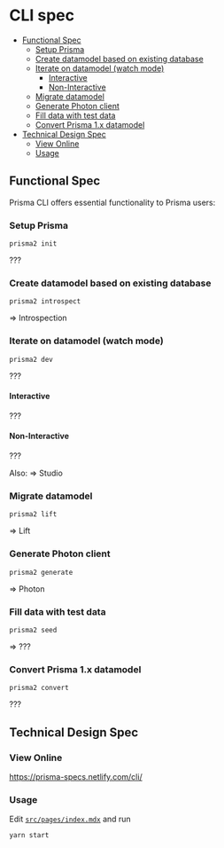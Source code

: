 # CLI spec

<!-- START doctoc generated TOC please keep comment here to allow auto update -->
<!-- DON'T EDIT THIS SECTION, INSTEAD RE-RUN doctoc TO UPDATE -->


- [Functional Spec](#functional-spec)
  - [Setup Prisma](#setup-prisma)
  - [Create datamodel based on existing database](#create-datamodel-based-on-existing-database)
  - [Iterate on datamodel (watch mode)](#iterate-on-datamodel-watch-mode)
    - [Interactive](#interactive)
    - [Non-Interactive](#non-interactive)
  - [Migrate datamodel](#migrate-datamodel)
  - [Generate Photon client](#generate-photon-client)
  - [Fill data with test data](#fill-data-with-test-data)
  - [Convert Prisma 1.x datamodel](#convert-prisma-1x-datamodel)
- [Technical Design Spec](#technical-design-spec)
  - [View Online](#view-online)
  - [Usage](#usage)

<!-- END doctoc generated TOC please keep comment here to allow auto update -->

## Functional Spec

Prisma CLI offers essential functionality to Prisma users:

### Setup Prisma

`prisma2 init`

???

### Create datamodel based on existing database 

`prisma2 introspect`

=> Introspection

### Iterate on datamodel (watch mode)

`prisma2 dev`

???

#### Interactive

???

#### Non-Interactive

???

Also:
=> Studio

### Migrate datamodel 

`prisma2 lift`

=> Lift

### Generate Photon client 

`prisma2 generate`

=> Photon

### Fill data with test data 

`prisma2 seed`

=> ???

### Convert Prisma 1.x datamodel

`prisma2 convert`

???


## Technical Design Spec

### View Online

https://prisma-specs.netlify.com/cli/

### Usage

Edit [`src/pages/index.mdx`](src/pages/index.mdx) and run

```
yarn start
```
